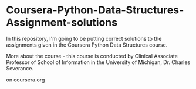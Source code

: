 # Coursera-Python-Data-Structures-Assignment-solutions

In this repository, I'm going to be putting correct solutions to the assignments given in the Coursera Python Data Structures course. 

More about the course - this course is conducted by Clinical Associate Professor of School of Information in the University of Michigan, Dr. Charles Severance. 

on coursera.org
